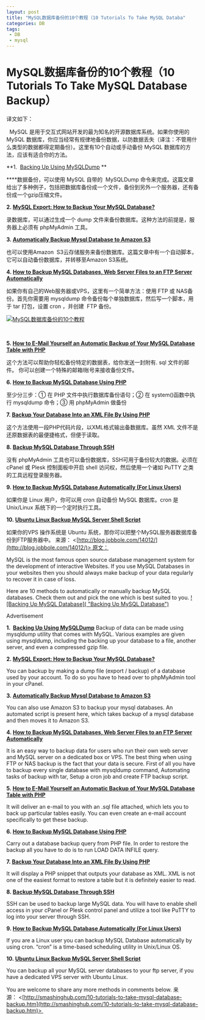 ```yaml
---
layout: post
title: "MySQL数据库备份的10个教程（10 Tutorials To Take MySQL Databa"
categories: DB
tags: 
 - DB
 - mysql
--- 
```


# MySQL数据库备份的10个教程（10 Tutorials To Take MySQL Database Backup）

译文如下：

 
MySQL 是用于交互式网站开发的最为知名的开源数据库系统。如果你使用的 MySQL 数据库，你应当经常有规律地备份数据，以防数据丢失（译注：不管用什么类型的数据都得定期备份）。这里有10个自动或手动备份 MySQL 数据库的方法，应该有适合你的方法。

**1.  [Backing Up Using MySQLDump](http://www.sitepoint.com/backing-up-mysqldump/) **

****数据备份，可以使用 MySQL 自带的  MySQLDump 命令来完成。这篇文章给出了多种例子，包括把数据库备份成一个文件，备份到另外一个服务器，还有备份成一个gzip压缩文件。

**2. [MySQL Export: How to Backup Your MySQL Database?](http://www.php-mysql-tutorial.com/wikis/mysql-tutorials/using-php-to-backup-mysql-databases.aspx)**

录数据库，可以通过生成一个 dump 文件来备份数据库。这种方法的前提是，服务器上必须有 phpMyAdmin 工具。

**3. [Automatically Backup Mysql Database to Amazon S3](http://www.theblog.ca/mysql-email-backup)**

也可以使用Amazon  S3云存储服务来备份数据库。这篇文章中有一个自动脚本，它可以自动备份数据库，并转移至Amazon S3系统。

**4. [How to Backup MySQL Databases, Web Server Files to an FTP Server Automatically](http://www.cyberciti.biz/tips/how-to-backup-mysql-databases-web-server-files-to-a-ftp-server-automatically.html)**

如果你有自己的Web服务器或VPS，这里有一个简单方法：使用 FTP 或 NAS备份。首先你需要用 mysqldump 命令备份每个单独数据库，然后写一个脚本，用于 tar 打包，设置 cron ，并创建  FTP 备份。

[![MySQL数据库备份的10个教程]( "MySQL数据库备份的10个教程")](http://cdn2.jobbole.com/2012/03/mysql.jpg "MySQL数据库备份的10个教程")

 

**5. [How to E-Mail Yourself an Automatic Backup of Your MySQL Database Table with PHP](http://www.theblog.ca/mysql-email-backup)**

这个方法可以帮助你轻松备份特定的数据表，给你发送一封附有. sql 文件的邮件。 你可以创建一个特殊的邮箱l账号来接收备份文件。

**6. [How to Backup MySQL Database Using PHP](http://www.php-mysql-tutorial.com/wikis/mysql-tutorials/using-php-to-backup-mysql-databases.aspx)**

至少分三步：① 在 PHP 文件中执行数据库备份语句；② 在 system()函数中执行 mysqldump 命令；③ 用 phpMyAdmin 做备份

**7. [Backup Your Database Into an XML File By Using PHP](http://davidwalsh.name/backup-database-xml-php)**

这个方法使用一段PHP代码片段，以XML格式输出备数据库。虽然 XML 文件不是还原数据表的最便捷格式，但便于读取。

**8. [Backup MySQL Database Through SSH](http://www.blogthority.com/87/how-to-backup-mysql-database-without-phpmyadmin/)**

没有 phpMyAdmin 工具也可以备份数据库，SSH可用于备份较大的数据。必须在 cPanel 或 Plesk 控制面板中开启 shell 访问权，然后使用一个诸如 PuTTY 之类的工具远程登录服务器。

**9. [How to Backup MySQL Database Automatically (For Linux Users)](http://www.backuphowto.info/how-backup-mysql-database-automatically-linux-users)**

如果你是 Linux 用户，你可以用 cron 自动备份 MySQL 数据库。cron 是 Unix/Linux 系统下的一个定时执行工具。

**10. [Ubuntu Linux Backup MySQL Server Shell Script](http://www.cyberciti.biz/faq/ubuntu-linux-mysql-nas-ftp-backup-script/)**

如果你的VPS 操作系统是 Ubuntu 系统，那你可以把整个MySQL服务器数据库备份到FTP服务器中。
来源： <[http://blog.jobbole.com/14012/](http://blog.jobbole.com/14012/)> 原文：

MySQL is the most famous open source database management system for the development of interactive Websites. If you use MySQL Databases in your websites then you should always make backup of your data regularly to recover it in case of loss.

Here are 10 methods to automatically or manually backup MySQL databases. Check them out and pick the one which is best suited to you.
[![Backing Up MySQL Database]( "Backing Up MySQL Database")](http://smashinghub.com/wp-content/uploads/2011/08/Backing-Up-MySQL-Database.jpg)

Advertisement

**1.  [Backing Up Using MySQLDump](http://www.sitepoint.com/backing-up-mysqldump/)**
Backup of data can be made using mysqldump utility that comes with MySQL. Various examples are given using mysqldump, including the backing up your database to a file, another server, and even a compressed gzip file.

**2. [MySQL Export: How to Backup Your MySQL Database?](http://www.php-mysql-tutorial.com/wikis/mysql-tutorials/using-php-to-backup-mysql-databases.aspx)**

You can backup by making a dump file (export / backup) of a database used by your account. To do so you have to head over to phpMyAdmin tool in your cPanel.

**3. [Automatically Backup Mysql Database to Amazon S3](http://www.theblog.ca/mysql-email-backup)**

You can also use Amazon S3 to backup your mysql databases. An automated script is present here, which takes backup of a mysql database and then moves it to Amazon S3.

**4. [How to Backup MySQL Databases, Web Server Files to an FTP Server Automatically](http://www.cyberciti.biz/tips/how-to-backup-mysql-databases-web-server-files-to-a-ftp-server-automatically.html)**

It is an easy way to backup data for users who run their own web server and MySQL server on a dedicated box or VPS. The best thing when using FTP or NAS backup is the fact that your data is secure. First of all you have to backup every single database with mysqldump command, Automating tasks of backup with tar, Setup a cron job and create FTP backup script.

**5. [How to E-Mail Yourself an Automatic Backup of Your MySQL Database Table with PHP](http://www.theblog.ca/mysql-email-backup)**

It will deliver an e-mail to you with an .sql file attached, which lets you to back up particular tables easily. You can even create an e-mail account specifically to get these backup.

**6. [How to Backup MySQL Database Using PHP](http://www.php-mysql-tutorial.com/wikis/mysql-tutorials/using-php-to-backup-mysql-databases.aspx)**

Carry out a database backup query from PHP file. In order to restore the backup all you have to do is to run LOAD DATA INFILE query.

**7. [Backup Your Database Into an XML File By Using PHP](http://davidwalsh.name/backup-database-xml-php)**

It will display a PHP snippet that outputs your database as XML. XML is not one of the easiest format to restore a table but it is definitely easier to read.

**8. [Backup MySQL Database Through SSH](http://www.blogthority.com/87/how-to-backup-mysql-database-without-phpmyadmin/)**

SSH can be used to backup large MySQL data. You will have to enable shell access in your cPanel or Plesk control panel and utilize a tool like PuTTY to log into your server through SSH.

**9. [How to Backup MySQL Database Automatically (For Linux Users)](http://www.backuphowto.info/how-backup-mysql-database-automatically-linux-users)**

If you are a Linux user you can backup MySQL Database automatically by using cron. “cron” is a time-based scheduling utility in Unix/Linux OS.

**10. [Ubuntu Linux Backup MySQL Server Shell Script](http://www.cyberciti.biz/faq/ubuntu-linux-mysql-nas-ftp-backup-script/)**

You can backup all your MySQL server databases to your ftp server, if you have a dedicated VPS server with Ubuntu Linux.

You are welcome to share any more methods in comments below.
来源： <[http://smashinghub.com/10-tutorials-to-take-mysql-database-backup.htm](http://smashinghub.com/10-tutorials-to-take-mysql-database-backup.htm)> 
